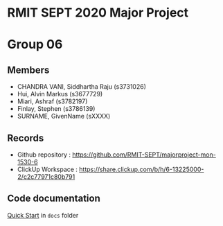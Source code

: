 # RMIT SEPT 2020 Major Project

# Group 06

## Members
* CHANDRA VANI, Siddhartha Raju (s3731026)
* Hui, Alvin Markus (s3677729)
* Miari, Ashraf (s3782197)
* Finlay, Stephen (s3786139)
* SURNAME, GivenName (sXXXX)

## Records

* Github repository : https://github.com/RMIT-SEPT/majorproject-mon-1530-6
* ClickUp Workspace : https://share.clickup.com/b/h/6-13225000-2/c2c77971c80b791


## Code documentation

[Quick Start](/docs/README.md) in `docs` folder

